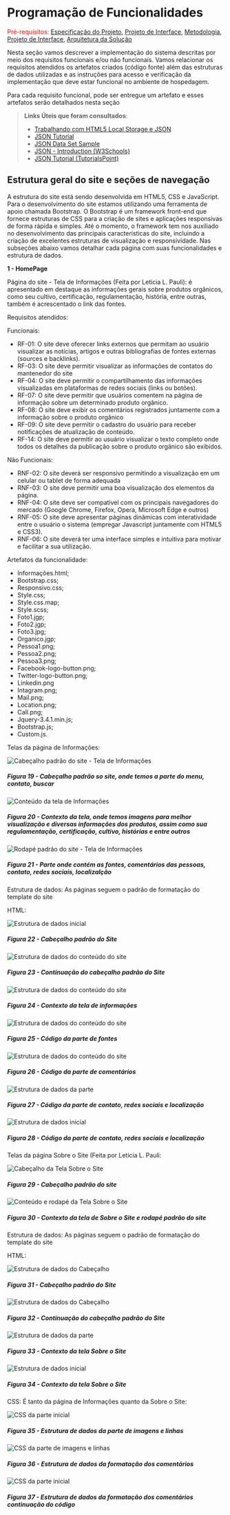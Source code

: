 # Programação de Funcionalidades

<span style="color:red">Pré-requisitos: <a href="2-Especificação do Projeto.md"> Especificação do Projeto</a></span>, <a href="3-Projeto de Interface.md"> Projeto de Interface</a>, <a href="4-Metodologia.md"> Metodologia</a>, <a href="3-Projeto de Interface.md"> Projeto de Interface</a>, <a href="5-Arquitetura da Solução.md"> Arquitetura da Solução</a>

Nesta seção vamos descrever a implementação do sistema descritas por meio dos requisitos funcionais e/ou não funcionais. Vamos relacionar os requisitos atendidos os artefatos criados (código fonte) além das estruturas de dados utilizadas e as instruções para acesso e verificação da implementação que deve estar funcional no ambiente de hospedagem.

Para cada requisito funcional, pode ser entregue um artefato e esses artefatos serão detalhados nesta seção

> **Links Úteis que foram consultados**:
>
> - [Trabalhando com HTML5 Local Storage e JSON](https://www.devmedia.com.br/trabalhando-com-html5-local-storage-e-json/29045)
> - [JSON Tutorial](https://www.w3resource.com/JSON)
> - [JSON Data Set Sample](https://opensource.adobe.com/Spry/samples/data_region/JSONDataSetSample.html)
> - [JSON - Introduction (W3Schools)](https://www.w3schools.com/js/js_json_intro.asp)
> - [JSON Tutorial (TutorialsPoint)](https://www.tutorialspoint.com/json/index.htm)


## Estrutura geral do site e seções de navegação

A estrutura do site está sendo desenvolvida em HTML5, CSS e JavaScript. Para o desenvolvimento do site estamos utilizando uma ferramenta de apoio chamada Bootstrap. O Bootstrap é um framework front-end que fornece estruturas de CSS para a criação de sites e aplicações responsivas de forma rápida e simples. Até o momento, o framework tem nos auxiliado no desenvolvimento das principais características do site, incluindo a criação de excelentes estruturas de visualização e responsividade. Nas subseções abaixo vamos detalhar cada página com suas funcionalidades e estrutura de dados.

**1 - HomePage**






Página do site - Tela de Informações (Feita por Leticia L. Pauli): é apresentado em destaque as informações gerais sobre produtos orgânicos, como seu cultivo, certificação, regulamentação, história, entre outras, também é acrescentado o link das fontes.

Requisitos atendidos:

Funcionais:

- RF-01: O site deve oferecer links externos que permitam ao usuário visualizar as notícias, artigos e outras bibliografias de fontes externas (sources e backlinks).
- RF-03: O site deve permitir visualizar as informações de contatos do mantenedor do site
- RF-04: O site deve permitir o compartilhamento das informações visualizadas em plataformas de redes sociais (links ou botões). 
- RF-07: O site deve permitir que usuários comentem na página de informação sobre um determinado produto orgânico.
- RF-08: O site deve exibir os comentários registrados juntamente com a informação sobre o produto orgânico 
- RF-09: O site deve permitir o cadastro do usuário para receber notificações de atualização de conteúdo.
- RF-14: O site deve permitir ao usuário visualizar o texto completo onde todos os detalhes da publicação sobre o produto orgânico são exibidos. 

Não Funcionais:

- RNF-02: O site deverá ser responsivo permitindo a visualização em um celular ou tablet de forma adequada
- RNF-03: O site deve permitir uma boa visualização dos elementos da página. 
- RNF-04: O site deve ser compatível com os principais navegadores do mercado (Google Chrome, Firefox, Opera, Microsoft Edge e outros)
- RNF-05: O site deve apresentar páginas dinâmicas com interatividade entre o usuário o sistema (empregar Javascript juntamente com HTML5 e CSS3).
- RNF-06: O site deverá ter uma interface simples e intuitiva para motivar e facilitar a sua utilização.

Artefatos da funcionalidade:

-	Informações.html;
-	Bootstrap.css;
-	Responsivo.css;
-	Style.css;
-	Style.css.map;
-	Style.scss;
-	Foto1.jgp;
-	Foto2.jgp;
-	Foto3.jpg;
-	Organico.jgp;
-	Pessoa1.png;
-	Pessoa2.png;
-	Pessoa3.png;
-	Facebook-logo-button.png;
-	Twitter-logo-button.png;
-	Linkedin.png
-	Intagram.png;
-	Mail.png;
-	Location.png;
-	Call.png;
-	Jquery-3.4.1.min.js;
-	Bootstrap.js;
-	Custom.js.


Telas da página de Informações:

![Cabeçalho padrão do site - Tela de Informações](/src/img/telas/artigoleparte1.png)  
##### *Figura 19 - Cabeçalho padrão so site, onde temos a parte do menu, contato, buscar*

![Conteúdo da tela de Informações](/src/img/telas/artigoleparte2.png) 
##### *Figura 20 - Contexto da tela, onde temos imagens para melhor visualização e diversas informações dos produtos, assim como sua regulamentação, certificação, cultivo, histórias e entre outros*

![Rodapé padrão do site - Tela de Informações](/src/img/telas/artigoleparte3.png) 
##### *Figura 21 - Parte onde contém as fontes, comentários das pessoas, contato, redes sociais, localizalção*


Estrutura de dados: As páginas seguem o padrão de formatação do template do site

HTML:

![Estrutura de dados inicial](/src/img/código/cabeçalho.png) 
##### *Figura 22 - Cabeçalho padrão do Site*

![Estrutura de dados do conteúdo do site](/src/img/código/cabeçalho2.png) 
##### *Figura 23 - Continuação do cabeçalho padrão do Site*

![Estrutura de dados do conteúdo do site](/src/img/código/contextoinfo.png) 
##### *Figura 24 - Contexto da tela de informações*

![Estrutura de dados do conteúdo do site](/src/img/código/fontesinfo.png) 
##### *Figura 25 - Código da parte de fontes*

![Estrutura de dados do conteúdo do site](/src/img/código/comentariosinfo.png) 
##### *Figura 26 - Código da parte de comentários*

![Estrutura de dados da parte ](/src/img/código/contato.png) 
##### *Figura 27 - Código da parte de contato, redes sociais e localização*

![Estrutura de dados inicial](/src/img/código/contato2.png) 
##### *Figura 28 - Código da parte de contato, redes sociais e localização*

Telas da página Sobre o Site (Feita por Leticia L. Pauli:

![Cabeçalho da Tela Sobre o Site](/src/img/telas/infosobresite.png) 
##### *Figura 29 - Cabeçalho padrão do site*

![Conteúdo e rodapé da Tela Sobre o Site](/src/img/telas/infosobresite2.png) 
##### *Figura 30 - Contexto da tela de Sobre o Site e rodapé padrão do site*

Estrutura de dados: As páginas seguem o padrão de formatação do template do site

HTML:

![Estrutura de dados do Cabeçalho](/src/img/código/cabeçalho.png) 
##### *Figura 31 - Cabeçalho padrão do Site*

![Estrutura de dados do Cabeçalho](/src/img/código/cabeçalho2.png) 
##### *Figura 32 - Continuação do cabeçalho padrão do Site*

![Estrutura de dados da parte ](/src/img/código/contextosobre.png) 
##### *Figura 33 - Contexto da tela Sobre o Site*

![Estrutura de dados inicial](/src/img/código/contato2.png) 
##### *Figura 34 - Contexto da tela Sobre o Site*


CSS: É tanto da página de Informações quanto da Sobre o Site:

![CSS da parte inicial](/src/img/código/CSS-FormataçãoSI.png.png) 
##### *Figura 35 - Estrutura de dados da parte de imagens e linhas*

![CSS da parte de imagens e linhas](/src/img/código/CSS-FormataçãoSI2.png.png) 
##### *Figura 36 - Estrutura de dados da formatação dos comentários*

![CSS da parte inicial](/src/img/código/CSS-FormataçãoSI3.png.png) 
##### *Figura 37 - Estrutura de dados da formatação dos comentários continuação do código*


